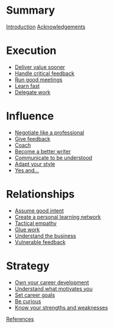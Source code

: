 # Summary

[Introduction](./intro.md)
[Acknowledgements](./ack.md)

# Execution
<!-- - [Limit work in progress](execution/wip.md) likely drop -->
- [Deliver value sooner](execution/impact.md) <!--  -->
- [Handle critical feedback]() <!-- execution/feedback.md -->
- [Run good meetings]() <!-- execution/meetings.md -->
- [Learn fast]() <!-- execution/learn.md -->
- [Delegate work]() <!-- execution/delegate.md -->

# Influence
- [Negotiate like a professional]() <!-- influence/negotiate.md -->
- [Give feedback]() <!-- influence/give-feedback.md -->
- [Coach]() <!-- influence/coach.md -->
- [Become a better writer]() <!-- influence/write.md -->
- [Communicate to be understood]() <!-- influence/be-understood.md -->
- [Adapt your style]() <!-- influence/skill-will.md -->
- [Yes and…]() <!-- influence/yes-and.md -->

# Relationships
- [Assume good intent]() <!-- relationships/good-intent.md -->
- [Create a personal learning network]() <!-- relationships/mentors.md -->
- [Tactical empathy]() <!-- relationships/empathy.md -->
- [Glue work]() <!-- relationships/glue.md -->
- [Understand the business]() <!-- relationships/business.md -->
- [Vulnerable feedback]() <!-- relationships/vulnerable-feedback.md -->

# Strategy
- [Own your career development]() <!-- strategy/own-your-career.md -->
- [Understand what motivates you]() <!-- strategy/motivation.md -->
- [Set career goals]() <!-- strategy/goal.md -->
- [Be curious]() <!-- strategy/curiosity.md -->
- [Know your strengths and weaknesses]() <!-- strategy/strengths.md -->

[References](./refs.md)